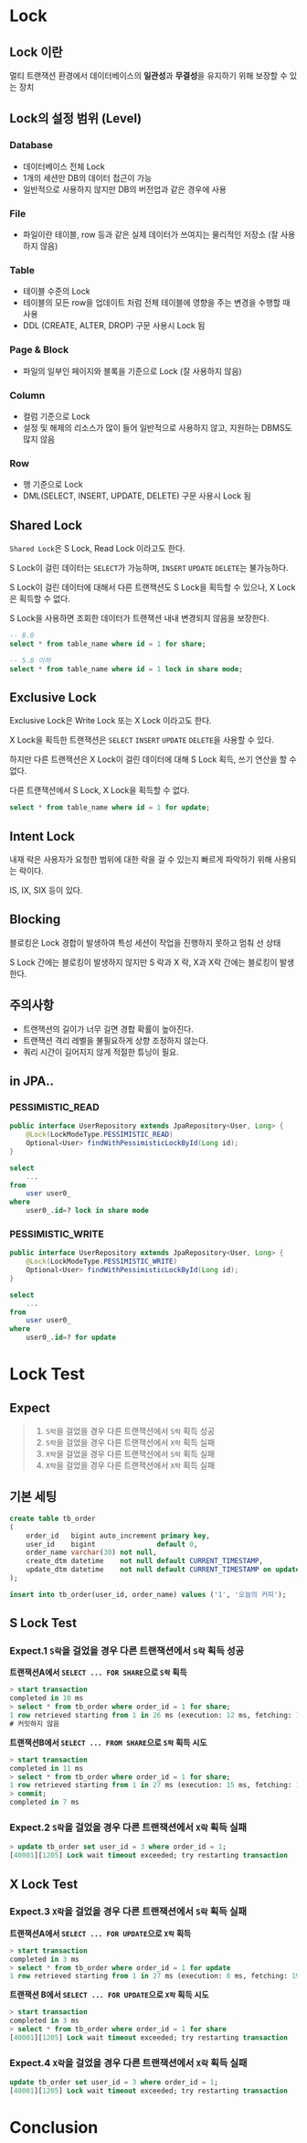 # Lock

## Lock 이란

멀티 트랜잭션 환경에서 데이터베이스의 **일관성**과 **무결성**을 유지하기 위해 보장할 수 있는 장치

## Lock의 설정 범위 (Level)

### Database

- 데이터베이스 전체 Lock
- 1개의 세션만 DB의 데이터 접근이 가능
- 일반적으로 사용하지 않지만 DB의 버전업과 같은 경우에 사용

### File

- 파일이란 테이블, row 등과 같은 실제 데이터가 쓰여지는 물리적인 저장소 (잘 사용하지 않음)

### Table

- 테이블 수준의 Lock
- 테이블의 모든 row을 업데이트 처럼 전체 테이블에 영향을 주는 변경을 수행할 때 사용
- DDL (CREATE, ALTER, DROP) 구문 사용시 Lock 됨

### Page & Block

- 파일의 일부인 페이지와 블록을 기준으로 Lock (잘 사용하지 않음)

### Column

- 컬럼 기준으로 Lock
- 설정 및 해제의 리소스가 많이 들어 일반적으로 사용하지 않고, 지원하는 DBMS도 많지 않음

### Row

- 행 기준으로 Lock
- DML(SELECT, INSERT, UPDATE, DELETE) 구문 사용시 Lock 됨

## Shared Lock

`Shared Lock`은 S Lock, Read Lock 이라고도 한다.

S Lock이 걸린 데이터는 `SELECT`가 가능하며, `INSERT` `UPDATE` `DELETE`는 불가능하다.

S Lock이 걸린 데이터에 대해서 다른 트랜잭션도 S Lock을 획득할 수 있으나, X Lock은 획득할 수 없다.

S Lock을 사용하면 조회한 데이터가 트랜잭션 내내 변경되지 않음을 보장한다.

```sql
-- 8.0
select * from table_name where id = 1 for share;

-- 5.8 이하
select * from table_name where id = 1 lock in share mode;
```

## Exclusive Lock

Exclusive Lock은 Write Lock 또는 X Lock 이라고도 한다.

X Lock을 획득한 트랜잭션은 `SELECT` `INSERT` `UPDATE` `DELETE`을 사용할 수 있다.

하지만 다른 트랜잭션은 X Lock이 걸린 데이터에 대해 S Lock 획득, 쓰기 연산을 할 수 없다.

다른 트랜잭션에서 S Lock, X Lock을 획득할 수 없다.

```sql
select * from table_name where id = 1 for update;
```

## Intent Lock

내재 락은 사용자가 요청한 범위에 대한 락을 걸 수 있는지 빠르게 파악하기 위해 사용되는 락이다.

IS, IX, SIX 등이 있다.

## Blocking

블로킹은 Lock 경합이 발생하여 특성 세션이 작업을 진행하지 못하고 멈춰 선 상태

S Lock 간에는 블로킹이 발생하지 않지만 S 락과 X 락, X과 X락 간에는 블로킹이 발생한다. 

## 주의사항

- 트랜잭션의 길이가 너무 길면 경합 확률이 높아진다.
- 트랜잭션 격리 레벨을 불필요하게 상향 조정하지 않는다.
- 쿼리 시간이 길어지지 않게 적절한 튜닝이 필요.

## in JPA..

### PESSIMISTIC_READ

```java
public interface UserRepository extends JpaRepository<User, Long> {
    @Lock(LockModeType.PESSIMISTIC_READ)
    Optional<User> findWithPessimisticLockById(Long id);
}
```

```sql
select
    ...
from
    user user0_ 
where
    user0_.id=? lock in share mode
```

### PESSIMISTIC_WRITE

```java
public interface UserRepository extends JpaRepository<User, Long> {
    @Lock(LockModeType.PESSIMISTIC_WRITE)
    Optional<User> findWithPessimisticLockById(Long id);
}
```

```sql
select
    ...
from
    user user0_ 
where
    user0_.id=? for update
```

# Lock Test

## Expect

> 1. `S락`을 걸었을 경우 다른 트랜잭션에서 `S락` 획득 성공
> 2. `S락`을 걸었을 경우 다른 트랜잭션에서 `X락` 획득 실패
> 3. `X락`을 걸었을 경우 다른 트랜잭션에서 `S락` 획득 실패
> 4. `X락`을 걸었을 경우 다른 트랜잭션에서 `X락` 획득 실패

## 기본 세팅

```sql
create table tb_order
(
    order_id   bigint auto_increment primary key,
    user_id    bigint               default 0,
    order_name varchar(30) not null,
    create_dtm datetime    not null default CURRENT_TIMESTAMP,
    update_dtm datetime    not null default CURRENT_TIMESTAMP on update CURRENT_TIMESTAMP
);

insert into tb_order(user_id, order_name) values ('1', '오늘의 커피');
```

## S Lock Test 

### Expect.1 `S락`을 걸었을 경우 다른 트랜잭션에서 `S락` 획득 성공

**트랜잭션A에서 `SELECT ... FOR SHARE`으로 `S락` 획득**

```sql
> start transaction
completed in 10 ms
> select * from tb_order where order_id = 1 for share;
1 row retrieved starting from 1 in 26 ms (execution: 12 ms, fetching: 14 ms)
# 커밋하지 않음
```

**트랜잭션B에서 `SELECT ... FROM SHARE`으로 `S락` 획득 시도**

```sql
> start transaction
completed in 11 ms
> select * from tb_order where order_id = 1 for share;
1 row retrieved starting from 1 in 27 ms (execution: 15 ms, fetching: 12 ms)
> commit;
completed in 7 ms
```

### Expect.2 `S락`을 걸었을 경우 다른 트랜잭션에서 `X락` 획득 실패

```sql
> update tb_order set user_id = 3 where order_id = 1;
[40001][1205] Lock wait timeout exceeded; try restarting transaction
```

## X Lock Test

### Expect.3 `X락`을 걸었을 경우 다른 트랜잭션에서 `S락` 획득 실패

**트랜잭션A에서 `SELECT ... FOR UPDATE`으로 `X락` 획득**

```sql
> start transaction
completed in 3 ms
> select * from tb_order where order_id = 1 for update
1 row retrieved starting from 1 in 27 ms (execution: 8 ms, fetching: 19 ms)
```

**트랜잭션 B에서 `SELECT ... FOR UPDATE`으로 `X락` 획득 시도**

```sql
> start transaction
completed in 3 ms
> select * from tb_order where order_id = 1 for share
[40001][1205] Lock wait timeout exceeded; try restarting transaction
```

### Expect.4 `X락`을 걸었을 경우 다른 트랜잭션에서 `X락` 획득 실패

```sql
update tb_order set user_id = 3 where order_id = 1;
[40001][1205] Lock wait timeout exceeded; try restarting transaction
```

# Conclusion
